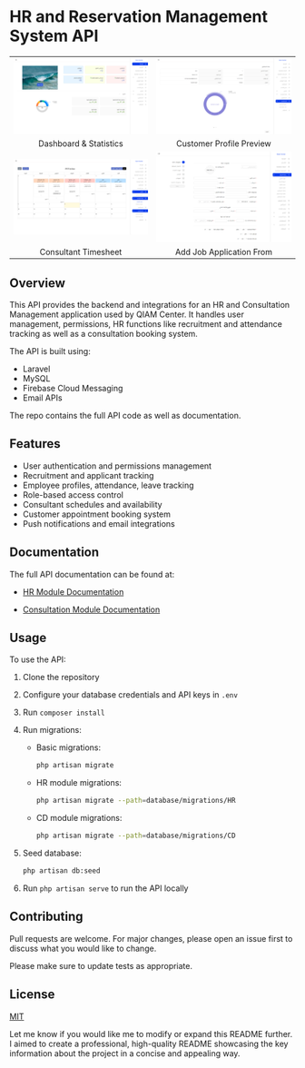 # HR and Reservation Management System API

| | |
|-|-| 
|![Dashboard & Statistics](https://github.com/alaazamelDev/hr-consultation-management/blob/main/preview/dashboard_preview.png?raw=true)|![Customer Profile Preview](https://github.com/alaazamelDev/hr-consultation-management/blob/main/preview/customer_preview.png?raw=true)|
|<div align="center">Dashboard & Statistics</div>|<div align="center">Customer Profile Preview</div>|
|![Consultant Timesheet](https://github.com/alaazamelDev/hr-consultation-management/blob/main/preview/time_sheet.png?raw=true)|![Add Job Application From](https://github.com/alaazamelDev/hr-consultation-management/blob/main/preview/job_application.png?raw=true)|  
|<div align="center">Consultant Timesheet</div>|<div align="center">Add Job Application From</div>|

## Overview

This API provides the backend and integrations for an HR and Consultation Management application used by QIAM Center. It handles user management, permissions, HR functions like recruitment and attendance tracking as well as a consultation booking system. 

The API is built using:

- Laravel
- MySQL
- Firebase Cloud Messaging
- Email APIs

The repo contains the full API code as well as documentation.

## Features

- User authentication and permissions management
- Recruitment and applicant tracking 
- Employee profiles, attendance, leave tracking
- Role-based access control
- Consultant schedules and availability
- Customer appointment booking system
- Push notifications and email integrations

## Documentation

The full API documentation can be found at:

- [HR Module Documentation][hr-docs]

- [Consultation Module Documentation][consult-docs]

[hr-docs]: https://documenter.getpostman.com/view/10175953/2s93eZyrzB
[consult-docs]: https://documenter.getpostman.com/view/27451041/2s9XxyQYSw

## Usage

To use the API:

1. Clone the repository
2. Configure your database credentials and API keys in `.env`
3. Run `composer install`
4. Run migrations:

   - Basic migrations:
    
       ```bash
       php artisan migrate
       ```

   - HR module migrations:
   
       ```bash  
       php artisan migrate --path=database/migrations/HR
       ```
       
   - CD module migrations:
   
       ```bash
       php artisan migrate --path=database/migrations/CD
       ```
5. Seed database:

   ```bash
   php artisan db:seed

6. Run `php artisan serve` to run the API locally

## Contributing

Pull requests are welcome. For major changes, please open an issue first to discuss what you would like to change.

Please make sure to update tests as appropriate.

## License

[MIT](https://choosealicense.com/licenses/mit/)

Let me know if you would like me to modify or expand this README further. I aimed to create a professional, high-quality README showcasing the key information about the project in a concise and appealing way.
